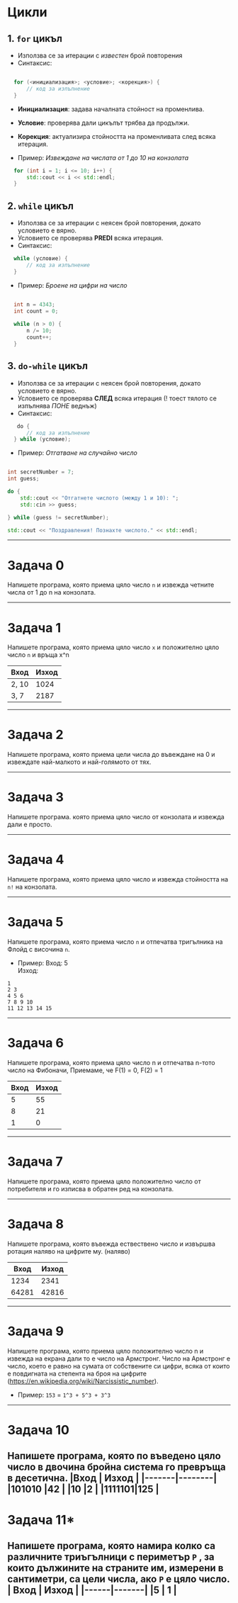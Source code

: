 # Цикли

## 1. `for` цикъл

- Използва се за итерации с *известен* брой повторения
- Синтаксис:

```c++

  for (<инициализация>; <условие>; <корекция>) {
      // код за изпълнение
  }

```
  
- **Инициализация**: задава началната стойност на променлива.
- **Условие**: проверява дали цикълът трябва да продължи.
- **Корекция**: актуализира стойността на променливата след всяка итерация.

- Пример: *Извеждане на числата от 1 до 10 на конзолата*

```cpp
  for (int i = 1; i <= 10; i++) {
      std::cout << i << std::endl;
  }
```

## 2. `while` цикъл
- Използва се за итерации с неясен брой повторения, докато условието е вярно.
- Условието се проверява **PREDI** всяка итерация.
- Синтаксис:

```cpp
  while (условие) {
      // код за изпълнение
  }
```

- Пример: *Броене на цифри на число*

 ```cpp

  int n = 4343;
  int count = 0;
  
  while (n > 0) {
      n /= 10;
      count++;
  }

```

## 3. `do-while` цикъл

- Използва се за итерации с неясен брой повторения, докато условието е вярно.
- Условието се проверява **СЛЕД** всяка итерация (! тоест тялото се изпълнява *ПОНЕ* веднъж)
- Синтаксис:

```cpp
   do {
      // код за изпълнение
  } while (условие);

```

- Пример: *Отгатване на случайно число*

```cpp

int secretNumber = 7;
int guess;

do {
    std::cout << "Отгатнете числото (между 1 и 10): ";
    std::cin >> guess;

} while (guess != secretNumber);

std::cout << "Поздравления! Познахте числото." << std::endl;

```

---

# Задача 0
Напишете програма, която приема цяло число `n` и извежда четните числа от 1 до n на конзолата.

---
# Задача 1
Напишете програма, която приема цяло число `x` и положително цяло число `n` и връща x^n

| Вход  | Изход |
| ----- | ----- |
| 2, 10 | 1024  |
| 3, 7  | 2187  |

---
# Задача 2
Напишете програма, която приема цели числа до въвеждане на 0 и извеждате най-малкото и най-голямото от тях.

---
# Задача 3
Напишете програма. която приема цяло число от конзолата и извежда дали е просто.

---
# Задача 4
Напишете програма, която приема цяло число и извежда стойността на `n!` на конзолата.

---
# Задача 5
Напишете програма, която приема число `n` и отпечатва тригълника на Флойд с височина `n`.
* Пример:
Вход: 5 <br>
Изход: 
```
1
2 3
4 5 6
7 8 9 10
11 12 13 14 15
```

---
# Задача 6
Напишете програма, която приема цяло число n и отпечатва n-тото число на Фибоначи, Приемаме, че F(1) = 0, F(2) = 1 

| Вход  | Изход |
|-------|-------|
| 5     | 55    |
| 8     | 21    |
| 1     | 0     |

---
# Задача 7
Напишете програма, която приема цяло положително число от потребителя и го изписва в обратен ред на конзолата.

---
# Задача 8
Напишете програма, която въвежда ествествено число и извършва ротация наляво на цифрите му. (наляво)

| Вход  | Изход |
|-------|-------|
| 1234  | 2341  |
| 64281 | 42816 |

---
# Задача 9
Напишете програма, която приема цяло положително число n и извежда на екрана дали то е число на Армстронг. Число на Армстронг е число, което е равно на сумата от собствените си цифри, всяка от които е повдигната на степента на броя на цифрите (https://en.wikipedia.org/wiki/Narcissistic_number).
* Пример: `153` = `1^3 + 5^3 + 3^3` <br>
---

# Задача 10
Напишете програма, която по въведено цяло число в двочина бройна система го превръща в десетична.
|Вход   |  Изход |
|-------|--------|
|101010 |42      |
|10     |2       |
|1111101|125     |
---

# Задача 11*
Напишете програма, която намира колко са различните триъгълници с периметър `P` , за които дължините на страните им, измерени в сантиметри, са цели числа, ако `P` е цяло число.
| Вход | Изход |
|------|-------|
|5     | 1     |
---


